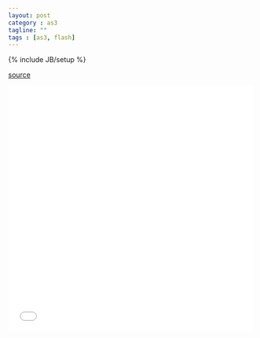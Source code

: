 ```yaml
---
layout: post
category : as3
tagline: ""
tags : [as3, flash]
---
```

{% include JB/setup %}

[source](https://github.com/matrix3d/xiangqi)
	
<div id="altContent" style="width:500px height:500px">
<iframe src="/assets/game/xiangqi" width="500" height="500" frameborder="no" border="0" marginwidth="0" marginheight="0" scrolling="no" allowtransparency="yes">
</iframe>
</div>